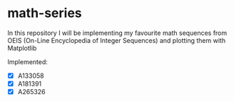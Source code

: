 # math-series
In this repository I will be implementing my favourite math sequences from OEIS
(On-Line Encyclopedia of Integer Sequences) and plotting them with Matplotlib

Implemented:
- [x] A133058
- [x] A181391
- [x] A265326
